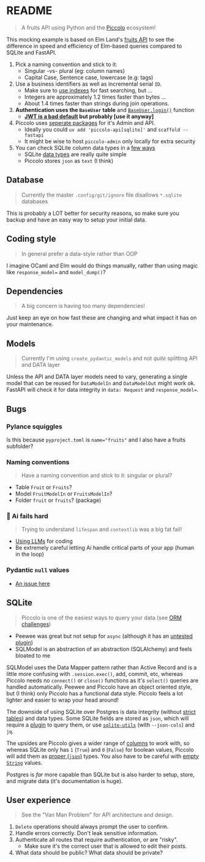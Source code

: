 # README

> A fruits API using Python and the [Piccolo](https://piccolo-orm.com/) ecosystem!

This mocking example is based on Elm Land's [fruits API](https://github.com/elm-land/elm-land/tree/main/examples/06-query-parameters) to see the difference in speed and efficiency of Elm-based queries compared to SQLite and FastAPI.

1. Pick a naming convention and stick to it:
    - Singular -vs- plural (eg: column names)
    - Capital Case, Sentence case, lowercase (e.g: tags)
2. Use a business identifiers as well as incremental serial `ID`.
    - Make sure to [use indexes](https://github.com/piccolo-orm/piccolo/issues/1271#issuecomment-3395347091) for fast searching, but ...
    - Integers are approximately 1.2 times faster than bytes ...
    - About 1.4 times faster than strings during join operations.
3. **Authentication uses the `BaseUser` table** and [`BaseUser.login()`](https://piccolo-orm.readthedocs.io/en/latest/piccolo/authentication/baseuser.html#login-login-sync) function
    - **[JWT is a bad default](https://evertpot.com/jwt-is-a-bad-default/) but probably [use it anyway]**
4. Piccolo uses [seperate packages](https://github.com/piccolo-orm/piccolo/issues/1272) for it's Admin and API.
    - Ideally you could `uv add 'piccolo-api[sqlite]'` and `scaffold --fastapi`
    - It might be wise to host `piccolo-admin` only locally for extra security
5. You can check SQLite column data types in a [few ways](https://database.guide/5-ways-to-check-a-columns-data-type-in-sqlite/)
    - SQLite [data types](https://www.sqlite.org/datatype3.html) are really quite simple
    - Piccolo stores `json` as `text` (I think)


## Database

> Currently the master `.config/git/ignore` file disallows `*.sqlite` databases

This is probably a LOT better for security reasons, so make sure you backup and have an easy way to setup your initial data.


## Coding style

> In general prefer a data-style rather than OOP

I imagine OCaml and Elm would do things manually, rather than using magic like `response_model=` and `model_dump()`?


## Dependencies

> A big concern is having too many dependencies!

Just keep an eye on how fast these are changing and what impact it has on your maintenance.


## Models

> Currently I'm using `create_pydantic_models` and not _quite_ splitting API and DATA layer

Unless the API and DATA layer models need to vary, generating a single model that can be reused for `DataModelIn` and `DataModelOut` might work ok. FastAPI will check it for data integrity in `data: Request` and `response_model=`.


## Bugs

### Pylance squiggles

Is this because `pyproject.toml` is `name="fruits"` and I also have a fruits subfolder?

### Naming conventions

> Have a naming convention and stick to it: singular or plural?

- Table `Fruit` or `Fruits`?
- Model `FruitModelIn` or `FruitsModelIn`?
- Folder `fruit` or `fruits`? (package)

### 🤖 Ai fails hard

> Trying to understand `lifespan` and `contextlib` was a big fat fail!

- [Using LLMs](https://simonwillison.net/2025/Mar/11/using-llms-for-code/) for coding
- Be extremely careful letting Ai handle critical parts of your app (human in the loop)

### Pydantic `null` values

- [An issue here](https://github.com/piccolo-orm/piccolo/issues/1132)


## SQLite

> Piccolo is one of the easiest ways to query your data (see [ORM challenges](https://piccolo-orm.com/blog/orm-design-challenges/))

- Peewee was great but not setup for `async` (although it has an [untested plugin](https://peewee-async.readthedocs.io/en/latest/index.html))
- SQLModel is an abstraction of an abstraction (SQLAlchemy) and feels bloated to me

SQLModel uses the Data Mapper pattern rather than Active Record and is a little more confusing with `.session.exec()`, add, commit, etc, whereas Piccolo needs no `connect()` or `close()` functions as it's `select()` queries are handled automatically. Peewee and Piccolo have an object oriented style, but (I think) only Piccolo has a functional data style. Piccolo feels a lot lighter and easier to wrap your head around!

The downside of using SQLite over Postgres is data integrity (without [strict tables](https://www.sqlite.org/stricttables.html)) and data types. Some SQLite fields are stored as `json`, which will require a [plugin](https://sqlite.org/json1.html) to query them, or use [`sqlite-utils`](https://sqlite-utils.datasette.io/en/stable/cli-reference.html) (with `--json-cols`) and `jq`.
    
The upsides are Piccolo gives a wider range of [columns](https://piccolo-orm.readthedocs.io/en/latest/piccolo/schema/column_types.html) to work with, so whereas SQLite only has `1` (`True`) and `0` (`False`) for boolean values, Piccolo will add them as [proper (`json`)](https://github.com/piccolo-orm/piccolo/issues/1257) types. You also have to be careful with [empty `String`](https://github.com/piccolo-orm/piccolo/issues/353) values.

Postgres is _far_ more capable than SQLite but is also harder to setup, store, and migrate data (it's documentation is huge).


## User experience

> See the "Van Man Problem" for API architecture and design.

1. `Delete` operations should always prompt the user to confirm.
2. Handle errors correctly. Don't leak sensitive information.
3. Authenticate all routes that require authentication, or are "risky".
    - Make sure it's the correct user that is allowed to edit their posts.
4. What data should be public? What data should be private?
